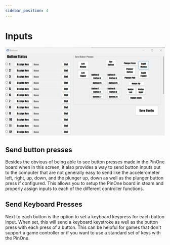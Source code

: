 ```yaml
---
sidebar_position: 4
---
```


# Inputs

![image](./img/buttons.png)

## Send button presses

Besides the obvious of being able to see button presses made in the PinOne board when in this screen, it also provides a way to send button inputs out to the computer that are not generally easy to send like the accelerometer left, right, up, down, and the plunger up, down as well as the plunger button press if configured. This allows you to setup the PinOne board in steam and properly assign inputs to each of the different controller functions.

## Send Keyboard Presses

Next to each button is the option to set a keyboard keypress for each button input. When set, this will send a keyboard keystroke as well as the button press with each press of a button. This can be helpful for games that don't support a game controller or if you want to use a standard set of keys with the PinOne.
